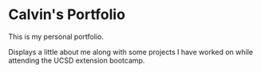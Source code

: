 # Calvin's Portfolio

This is my personal portfolio.

Displays a little about me along with some projects I have worked on while attending the UCSD extension bootcamp.